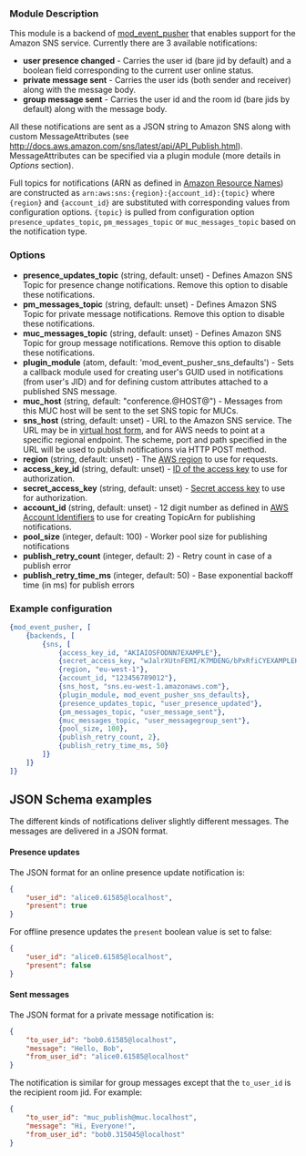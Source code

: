### Module Description

This module is a backend of [mod_event_pusher] that enables support for the Amazon SNS service. Currently there are 3 available notifications:

* **user presence changed** - Carries the user id (bare jid by default) and a boolean field corresponding to the current user online status.
* **private message sent** - Carries the user ids (both sender and receiver) along with the message body.
* **group message sent** - Carries the user id and the room id (bare jids by default) along with the message body.

All these notifications are sent as a JSON string to Amazon SNS along with custom MessageAttributes (see http://docs.aws.amazon.com/sns/latest/api/API_Publish.html). MessageAttributes can be specified via a plugin module (more details in *Options* section).

Full topics for notifications (ARN as defined in [Amazon Resource Names][aws-arn]) are constructed as `arn:aws:sns:{region}:{account_id}:{topic}` where `{region}` and `{account_id}` are substituted with corresponding values from configuration options. `{topic}` is pulled from configuration option `presence_updates_topic`, `pm_messages_topic` or `muc_messages_topic` based on the notification type.


### Options

* **presence_updates_topic** (string, default: unset) - Defines Amazon SNS Topic for presence change notifications. Remove this option to disable these notifications.
* **pm_messages_topic** (string, default: unset) - Defines Amazon SNS Topic for private message notifications. Remove this option to disable these notifications.
* **muc_messages_topic** (string, default: unset) - Defines Amazon SNS Topic for group message notifications. Remove this option to disable these notifications.
* **plugin_module** (atom, default: 'mod_event_pusher_sns_defaults') - Sets a callback module used for creating user's GUID used in notifications (from user's JID) and for defining custom attributes attached to a published SNS message.
* **muc_host** (string, default: "conference.@HOST@") - Messages from this MUC host will be sent to the set SNS topic for MUCs.
* **sns_host** (string, default: unset) - URL to the Amazon SNS service. The URL may be in [virtual host form][aws-virtual-host], and for AWS needs to point at a specific regional endpoint. The scheme, port and path specified in the URL will be used to publish notifications via HTTP POST method.
* **region** (string, default: unset) - The [AWS region][aws-region] to use for requests.
* **access_key_id** (string, default: unset) - [ID of the access key][aws-keys] to use for authorization.
* **secret_access_key** (string, default: unset) - [Secret access key][aws-keys] to use for authorization.
* **account_id** (string, default: unset) - 12 digit number as defined in [AWS Account Identifiers][aws-acct-identifier] to use for creating TopicArn for publishing notifications.
* **pool_size** (integer, default: 100) - Worker pool size for publishing notifications
* **publish_retry_count** (integer, default: 2) - Retry count in case of a publish error
* **publish_retry_time_ms** (integer, default: 50) - Base exponential backoff time (in ms) for publish errors

[aws-acct-identifier]: http://docs.aws.amazon.com/general/latest/gr/acct-identifiers.html
[aws-virtual-host]: https://docs.aws.amazon.com/AmazonS3/latest/dev/VirtualHosting.html
[aws-region]: https://docs.aws.amazon.com/general/latest/gr/rande.html?shortFooter=true#s3_region
[aws-keys]: https://docs.aws.amazon.com/general/latest/gr/aws-sec-cred-types.html?shortFooter=true#access-keys-and-secret-access-keys
[aws-arn]: http://docs.aws.amazon.com/general/latest/gr/aws-arns-and-namespaces.html

### Example configuration

```Erlang
{mod_event_pusher, [
    {backends, [
        {sns, [
            {access_key_id, "AKIAIOSFODNN7EXAMPLE"},
            {secret_access_key, "wJalrXUtnFEMI/K7MDENG/bPxRfiCYEXAMPLEKEY"},
            {region, "eu-west-1"},
            {account_id, "123456789012"},
            {sns_host, "sns.eu-west-1.amazonaws.com"},
            {plugin_module, mod_event_pusher_sns_defaults},
            {presence_updates_topic, "user_presence_updated"},
            {pm_messages_topic, "user_message_sent"},
            {muc_messages_topic, "user_messagegroup_sent"},
            {pool_size, 100},
            {publish_retry_count, 2},
            {publish_retry_time_ms, 50}
        ]}
    ]}
]}
```

## JSON Schema examples
The different kinds of notifications deliver slightly different messages. The messages are delivered in a JSON format.
#### Presence updates

The JSON format for an online presence update notification is:
```JSON
{
    "user_id": "alice0.61585@localhost",
    "present": true
}
```

For offline presence updates the `present` boolean value is set to false:
    
```JSON
{
    "user_id": "alice0.61585@localhost",
    "present": false
}
```
#### Sent messages
The JSON format for a private message notification is:
```JSON
{
    "to_user_id": "bob0.61585@localhost",
    "message": "Hello, Bob",
    "from_user_id": "alice0.61585@localhost"
}
```
The notification is similar for group messages except that the `to_user_id` is the recipient room jid. For example:
```JSON
{
    "to_user_id": "muc_publish@muc.localhost",
    "message": "Hi, Everyone!",
    "from_user_id": "bob0.315045@localhost"
}
```

[mod_event_pusher]: ./mod_event_pusher.md
